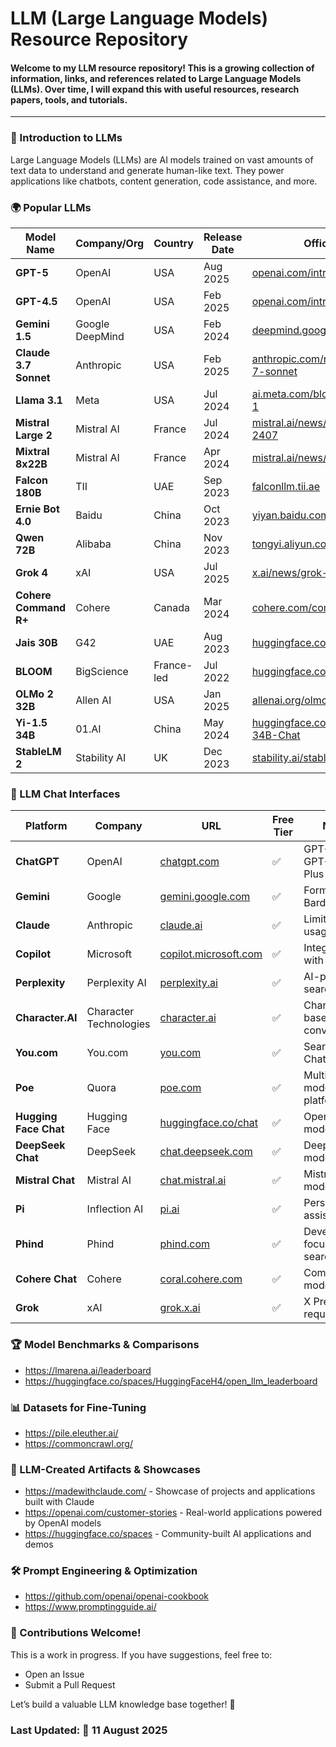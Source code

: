 # LLM (Large Language Models) Resource Repository
#### Welcome to my LLM resource repository! This is a growing collection of information, links, and references related to Large Language Models (LLMs). Over time, I will expand this with useful resources, research papers, tools, and tutorials.
---

### 📌 Introduction to LLMs
Large Language Models (LLMs) are AI models trained on vast amounts of text data to understand and generate human-like text. They power applications like chatbots, content generation, code assistance, and more.

### 🌍 Popular LLMs

| Model Name       | Company/Org | Country | Release Date | Official Link |
|------------------|-------------|---------|--------------|---------------|
| **GPT-5**        | OpenAI      | USA     | Aug 2025     | [openai.com/introducing-gpt-5](https://openai.com/index/introducing-gpt-5) |
| **GPT-4.5**      | OpenAI      | USA     | Feb 2025     | [openai.com/introducing-gpt-4-5](https://openai.com/index/introducing-gpt-4-5/) |
| **Gemini 1.5**   | Google DeepMind | USA | Feb 2024 | [deepmind.google/gemini](https://deepmind.google/technologies/gemini/) |
| **Claude 3.7 Sonnet** | Anthropic | USA | Feb 2025 | [anthropic.com/news/claude-3-7-sonnet](https://www.anthropic.com/news/claude-3-7-sonnet) |
| **Llama 3.1**    | Meta        | USA     | Jul 2024     | [ai.meta.com/blog/meta-llama-3-1](https://ai.meta.com/blog/meta-llama-3-1/) |
| **Mistral Large 2** | Mistral AI | France | Jul 2024     | [mistral.ai/news/mistral-large-2407](https://mistral.ai/news/mistral-large-2407/) |
| **Mixtral 8x22B**| Mistral AI  | France  | Apr 2024     | [mistral.ai/news/mixtral-8x22b](https://mistral.ai/news/mixtral-8x22b/) |
| **Falcon 180B**  | TII         | UAE     | Sep 2023     | [falconllm.tii.ae](https://falconllm.tii.ae/) |
| **Ernie Bot 4.0** | Baidu      | China   | Oct 2023     | [yiyan.baidu.com](https://yiyan.baidu.com/) |
| **Qwen 72B**     | Alibaba     | China   | Nov 2023     | [tongyi.aliyun.com](https://tongyi.aliyun.com/) |
| **Grok 4**       | xAI         | USA     | Jul 2025     | [x.ai/news/grok-4](https://x.ai/news/grok-4) |
| **Cohere Command R+** | Cohere | Canada | Mar 2024 | [cohere.com/command](https://cohere.com/command) |
| **Jais 30B**     | G42         | UAE     | Aug 2023     | [huggingface.co/core42/jais-30b](https://huggingface.co/core42/jais-30b) |
| **BLOOM**        | BigScience  | France-led | Jul 2022 | [huggingface.co/bigscience/bloom](https://huggingface.co/bigscience/bloom) |
| **OLMo 2 32B**   | Allen AI    | USA     | Jan 2025     | [allenai.org/olmo](https://allenai.org/olmo) |
| **Yi-1.5 34B**   | 01.AI       | China   | May 2024     | [huggingface.co/01-ai/Yi-1.5-34B-Chat](https://huggingface.co/01-ai/Yi-1.5-34B-Chat) |
| **StableLM 2**   | Stability AI | UK     | Dec 2023     | [stability.ai/stablelm](https://stability.ai/stablelm) |

### 💬 LLM Chat Interfaces

| Platform | Company | URL | Free Tier | Notes |
|----------|---------|-----|-----------|-------|
| **ChatGPT** | OpenAI | [chatgpt.com](https://chatgpt.com/) | ✅ | GPT-3.5 free, GPT-4 with Plus |
| **Gemini** | Google | [gemini.google.com](https://gemini.google.com/) | ✅ | Formerly Bard |
| **Claude** | Anthropic | [claude.ai](https://claude.ai/) | ✅ | Limited free usage |
| **Copilot** | Microsoft | [copilot.microsoft.com](https://copilot.microsoft.com/) | ✅ | Integrated with Bing |
| **Perplexity** | Perplexity AI | [perplexity.ai](https://perplexity.ai/) | ✅ | AI-powered search |
| **Character.AI** | Character Technologies | [character.ai](https://character.ai/) | ✅ | Character-based conversations |
| **You.com** | You.com | [you.com](https://you.com/) | ✅ | Search + Chat |
| **Poe** | Quora | [poe.com](https://poe.com/) | ✅ | Multiple models in one platform |
| **Hugging Face Chat** | Hugging Face | [huggingface.co/chat](https://huggingface.co/chat) | ✅ | Open source models |
| **DeepSeek Chat** | DeepSeek | [chat.deepseek.com](https://chat.deepseek.com/) | ✅ | DeepSeek models |
| **Mistral Chat** | Mistral AI | [chat.mistral.ai](https://chat.mistral.ai/) | ✅ | Mistral models |
| **Pi** | Inflection AI | [pi.ai](https://pi.ai/) | ✅ | Personal AI assistant |
| **Phind** | Phind | [phind.com](https://phind.com/) | ✅ | Developer-focused AI search |
| **Cohere Chat** | Cohere | [coral.cohere.com](https://coral.cohere.com/) | ✅ | Command models |
| **Grok** | xAI | [grok.x.ai](https://grok.x.ai/) | ✅ | X Premium required |

### 🏆 Model Benchmarks & Comparisons

- https://lmarena.ai/leaderboard
- https://huggingface.co/spaces/HuggingFaceH4/open_llm_leaderboard

### 📊 Datasets for Fine-Tuning
- https://pile.eleuther.ai/
- https://commoncrawl.org/

### 🎨 LLM-Created Artifacts & Showcases
- https://madewithclaude.com/ - Showcase of projects and applications built with Claude
- https://openai.com/customer-stories - Real-world applications powered by OpenAI models
- https://huggingface.co/spaces - Community-built AI applications and demos

### 🛠️ Prompt Engineering & Optimization
- https://github.com/openai/openai-cookbook
- https://www.promptingguide.ai/

### 🤝 Contributions Welcome!
This is a work in progress. If you have suggestions, feel free to:
- Open an Issue
- Submit a Pull Request

Let’s build a valuable LLM knowledge base together! 🚀

### Last Updated: 📅 11 August 2025

